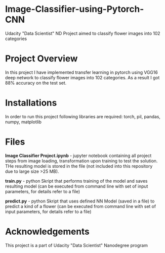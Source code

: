 # Image-Classifier-using-Pytorch-CNN
Udacity "Data Scientist" ND Project aimed to classify flower images into 102 categories

# Project Overview
In this project I have implemented transfer learning in pytorch using VGG16 deep network to classify flower images into 102 categories. As a result I got 88% accuracy on the test set.

# Installations
In order to run this project following libraries are required: torch, pil, pandas, numpy, matplotlib

# Files
**Image Classifier Project.ipynb** - jupyter notebook containing all project steps from image loading, transformation upon training to test the solution. THe resulting model is stored in the file (not included into this repository due to large size >25 MB).

**train.py** - python Skript that performs training of the model and saves resulting model (can be executed from command line with set of input parameters, for details refer to a file)

**predict.py** - python Skript that uses defined NN Model (saved in a file) to predict a kind of a flower (can be executed from command line with set of input parameters, for details refer to a file)

# Acknowledgements
This project is a part of Udacity "Data Scientist" Nanodegree program
